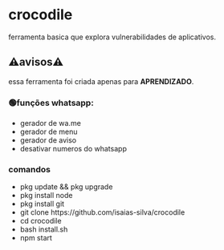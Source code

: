 # crocodile

<p>ferramenta basica que explora vulnerabilidades de aplicativos.</p>

## ⚠️avisos⚠️
<p>essa ferramenta foi criada apenas para <b>APRENDIZADO</b>.</p>

### 🟢funções whatsapp:
<ul>

<li>gerador de wa.me</li>
<li>gerador de menu</li>
<li>gerador de aviso</li>
<li>desativar numeros do whatsapp</li>

</ul>

### comandos
<ul list-style="none">
    <li>pkg update && pkg upgrade</li>
     <li>pkg install node</li>
      <li>pkg install git</li>
       <li>git clone https://github.com/isaias-silva/crocodile</li>
       <li>cd crocodile</li>
       <li>bash install.sh</li>
       <li>npm start</li>
       
       
</ul>
